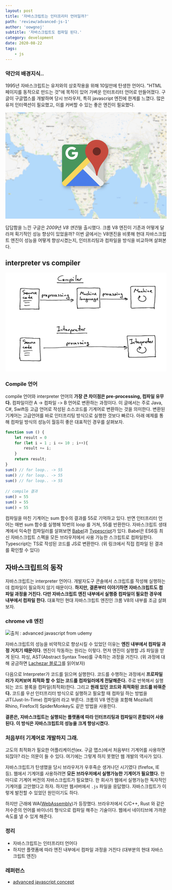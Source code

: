 ```yaml
---
layout: post
title: '자바스크립트는 인터프리터 언어일까?'
path: 'review/advanced-js-1'
author: 'oowgnoj'
subtitle: '자바스크립트도 컴파일 된다.'
category: development
date: 2020-08-22
tags:
    - js
---
```


### 약간의 배경지식..

1995년 자바스크립트는 유저와의 상호작용을 위해 10일만에 탄생한 언어다. "HTML 페이지를 동적으로 만드는 것"에 목적이 있어 가벼운 인터프리터 언어로 만들어졌다. 
구글이 구글맵스를 개발하며 당시 브라우저, 특히 javascript 엔진에 한계를 느꼈다. 많은 유저 인터랙션이 필요했고, 이를 커버할 수 있는 좋은 엔진이 필요했다.

![Google Maps](./../images/in-post/js/google-maps.jpg)


답답함을 느낀 구글은 *2009*년 *V8 엔진*을 출시했다. 크롬 V8 엔진이 기존과 어떻게 달라져 획기적인 성능 향상이 있었을까? 이번 글에서는 V8엔진을 비롯해 현대 자바스크립트 엔진이 성능을 어떻게 향상시켰는지, 인터프리팅과 컴파일을 방식을 비교하며 살펴본다.

## interpreter vs compiler

![ruslanspivak.com](./../images/in-post/js/inter-vs-compiler.png)


### Compile 언어

compile 언어와 interpreter 언어의 **가장 큰 차이점은 pre-processing, 컴파일 유무다.** 컴파일이란  A -> 컴파일 -> B 언어로 변환하는 과정이다. 이 글에서는 주로 Java, C#, Swift등 고급 언어로 작성된 소스코드를 기계어로 변환하는 것을 의미한다. 
변환된 기계어는 고급언어를 바로 인터프리팅 방식으로 실행한 것보다 빠르다. 아래 예제를 통해 컴파일 방식의 성능이 월등히 좋은 대표적인 경우를 살펴보자.

```jsx
function sum () {
	let result = 0
	for (let i = 1 ; i <= 10 ; i++){
		result += i;
	}
	return result;
}
sum() // for loop.. -> 55
sum() // for loop.. -> 55
sum() // for loop.. -> 55

// compile 결과
sum() = 55
sum() = 55
sum() = 55
```

컴파일을 마친 기계어는 sum 함수의 결과를 55로 기억하고 있다. 반면 인터프리터 언어는 매번 sum 함수를 실행해 10번의 loop 를 거쳐, 55를 반환한다.
자바스크립트 생태계에서 익숙한 컴파일러를 살펴보면 [Babel](https://babeljs.io/en/repl)과 [Typescript](https://www.typescriptlang.org/play/)가 있다.  Babel은 ES6등 최신 자바스크립트 스펙을 모든 브라우저에서 사용 가능한 스크립트로 컴파일한다. Typescript는 TS로 작성된 코드를 JS로 변환한다. (위 링크에서 직접 컴파일 된 결과를 확인할 수 있다)

## 자바스크립트의 동작

자바스크립트는 interpreter 언어다. 개발자도구 콘솔에서 스크립트를 작성해 실행하는데 컴파일이 필요하지 않기 때문이다. **하지만, 결론부터 이야기하면 자바스크립트도 컴파일 과정을 거친다. 다만 자바스크립트 엔진 내부에서 실행중 컴파일이 필요한 경우에 내부에서 컴파일 한다.** 대표적인 현대 자바스크립트 엔진인 크롬 V8의 내부를 조금 살펴보자.

### chrome v8 엔진

![출처 : advanced javascript from udemy](./../images/in-post/js/v8-enging.png)



자바스크립트의 성능을 비약적으로 향상시킬 수 있었던 이유는 **엔진 내부에서 컴파일 과정 거치기 때문이다**. 엔진이 작동하는 원리는 이렇다. 먼저 엔진이 실행할 JS 파일을 받게 된다. 파싱, AST(Abstract Syntax Tree)를 구축하는 과정을 거친다. (위 과정에 대해 궁금하면 [Lachezar 블로그](https://blog.sessionstack.com/how-javascript-works-parsing-abstract-syntax-trees-asts-5-tips-on-how-to-minimize-parse-time-abfcf7e8a0c8)를 읽어보자)

다음으로 Interpreter가 코드를 읽으며 실행한다. 코드를 수행하는 과정에서 **프로파일러가 지켜보며 최적화 할 수 있는 코드를 컴파일러에게 전달해준다.** 주로 반복해서 실행되는 코드 블록을 컴파일(최적화)한다. 그리고 **원래 있던 코드와 최적화된 코드를 바꿔준다.** 코드를 우선 인터프리터 방식으로 실행하고 필요할 때 컴파일 하는 방법을 JIT(Just-In-Time) 컴파일러 라고 부른다. 크롬의 V8 엔진을 포함해 Mozilla의 Rhino, Firefox의 SpiderMonkey도 같은 방법을 사용한다.

**결론은, 자바스크립트는 실행되는 플랫폼에 따라 인터프리팅과 컴파일이 혼합되어 사용된다. 이 방식은 자바스크립트의 성능을 크게 향상시켰다.**

### 처음부터 기계어로 개발하지 그래.

고도의 최적화가 필요한 어플리케이션(ex. 구글 맵스)에서 처음부터 기계어를 사용하면 되잖아? 라는 의문이 들 수 있다. 여기에는 그렇게 하지 못했던 웹 개발의 역사가 있다.

자바스크립트가 탄생했을 당시 브라우저가 우후죽순 생겨나던 시기였다 (firefox, IE 등). 웹에서 기계어를 사용하려면 **모든 브라우저에서 실행가능한 기계어가 필요했다.** 한마디로 기계어 버전의 자바스크립트가 필요했다. 한 회사가 웹에서 실행가능한 독자적인 기계어를 고안했다고 하자. 하지만 웹서버에서 `.js` 파일을 응답했다. 
자바스크립트가 이렇게 발전할 수 있었던 원인이기도 하다. 

하지만 근래에 WA([WebAssembly](http://www.ciokorea.com/news/39145))가 등장했다. 브라우저에서 C/C++, Rust 와 같은 저수준의 언어를 바이너리 형식으로 컴파일 해주는 기술이다. 웹에서 네이티브에 가까운 속도를 낼 수 있게 해준다.


### 정리

- 자바스크립트는 인터프리터 언어다
- 하지만 플랫폼에 따라 엔진 내부에서 컴파일 과정을 거친다 (대부분의 현대 자바스크립트 엔진)


### 레퍼런스
- [advanced javascript concept](https://www.udemy.com/course/advanced-javascript-concepts/)